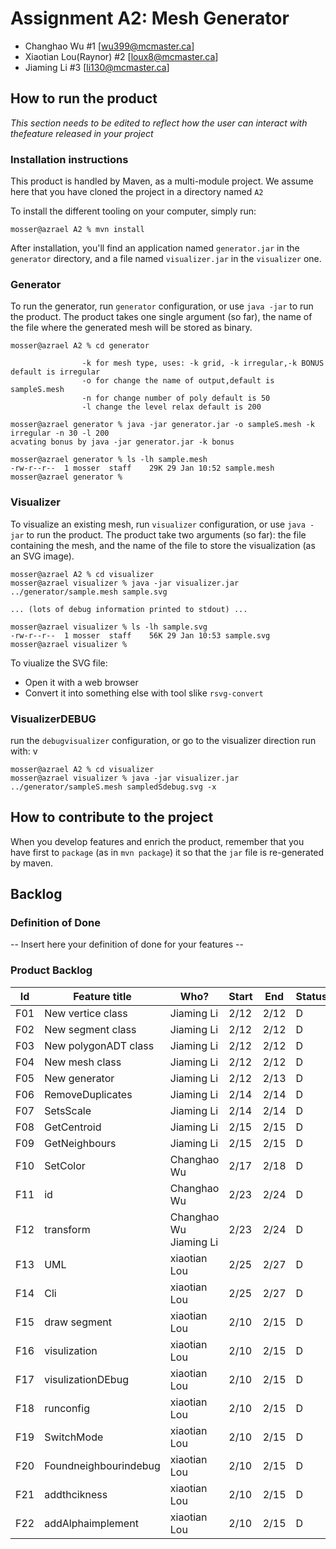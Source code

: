 # Assignment A2: Mesh Generator

  - Changhao Wu #1 [wu399@mcmaster.ca]
  - Xiaotian Lou(Raynor) #2 [loux8@mcmaster.ca]
  - Jiaming Li #3 [li130@mcmaster.ca]

## How to run the product

_This section needs to be edited to reflect how the user can interact with thefeature released in your project_

### Installation instructions

This product is handled by Maven, as a multi-module project. We assume here that you have cloned the project in a directory named `A2`

To install the different tooling on your computer, simply run:

```
mosser@azrael A2 % mvn install
```

After installation, you'll find an application named `generator.jar` in the `generator` directory, and a file named `visualizer.jar` in the `visualizer` one. 

### Generator

To run the generator, run `generator` configuration, or use `java -jar` to run the product. The product takes one single argument (so far), the name of the file where the generated mesh will be stored as binary.

```
mosser@azrael A2 % cd generator 
               
                -k for mesh type, uses: -k grid, -k irregular,-k BONUS default is irregular
                -o for change the name of output,default is sampleS.mesh
                -n for change number of poly default is 50
                -l change the level relax default is 200

mosser@azrael generator % java -jar generator.jar -o sampleS.mesh -k irregular -n 30 -l 200
acvating bonus by java -jar generator.jar -k bonus

mosser@azrael generator % ls -lh sample.mesh
-rw-r--r--  1 mosser  staff    29K 29 Jan 10:52 sample.mesh
mosser@azrael generator % 
```

### Visualizer

To visualize an existing mesh, run `visualizer` configuration, or use `java -jar` to run the product. The product take two arguments (so far): the file containing the mesh, and the name of the file to store the visualization (as an SVG image).

```
mosser@azrael A2 % cd visualizer 
mosser@azrael visualizer % java -jar visualizer.jar ../generator/sample.mesh sample.svg

... (lots of debug information printed to stdout) ...

mosser@azrael visualizer % ls -lh sample.svg
-rw-r--r--  1 mosser  staff    56K 29 Jan 10:53 sample.svg
mosser@azrael visualizer %
```
To viualize the SVG file:

  - Open it with a web browser
  - Convert it into something else with tool slike `rsvg-convert`
### VisualizerDEBUG
run the  `debugvisualizer` configuration, or go to the visualizer direction run with:
v
```
mosser@azrael A2 % cd visualizer 
mosser@azrael visualizer % java -jar visualizer.jar ../generator/sampleS.mesh sampledSdebug.svg -x

```
## How to contribute to the project

When you develop features and enrich the product, remember that you have first to `package` (as in `mvn package`) it so that the `jar` file is re-generated by maven.

## Backlog

### Definition of Done

-- Insert here your definition of done for your features --

### Product Backlog

| Id | Feature title | Who? | Start | End | Status |
|:--:|---------------|------|-------|-----|--------|
|F01 | New vertice class| Jiaming Li | 2/12 | 2/12 | D |
|F02 | New segment class| Jiaming Li | 2/12 | 2/12 | D |
|F03 | New polygonADT class| Jiaming Li | 2/12 | 2/12 | D |
|F04 | New mesh class| Jiaming Li | 2/12 | 2/12 | D |
|F05 | New generator| Jiaming Li | 2/12 | 2/13 | D |
|F06 | RemoveDuplicates| Jiaming Li | 2/14 | 2/14 | D |
|F07 | SetsScale| Jiaming Li | 2/14 | 2/14 | D |
|F08 | GetCentroid| Jiaming Li | 2/15 | 2/15 | D |
|F09 | GetNeighbours| Jiaming Li | 2/15 | 2/15 | D |
|F10 | SetColor| Changhao Wu | 2/17 | 2/18 | D |
|F11 | id | Changhao Wu | 2/23 | 2/24 | D |
|F12 | transform | Changhao Wu Jiaming Li | 2/23 | 2/24 | D |
|F13 | UML | xiaotian Lou | 2/25 | 2/27 | D |
|F14 | Cli | xiaotian Lou | 2/25 | 2/27 | D |
|F15 | draw segment | xiaotian Lou | 2/10 | 2/15 | D |
|F16 | visulization | xiaotian Lou | 2/10 | 2/15 | D |
|F17 | visulizationDEbug | xiaotian Lou | 2/10 | 2/15 | D |
|F18 | runconfig | xiaotian Lou | 2/10 | 2/15 | D |
|F19 | SwitchMode | xiaotian Lou | 2/10 | 2/15 | D |
|F20 | Foundneighbourindebug | xiaotian Lou | 2/10 | 2/15 | D |
|F21 | addthcikness | xiaotian Lou | 2/10 | 2/15 | D |
|F22 | addAlphaimplement | xiaotian Lou | 2/10 | 2/15 | D |
